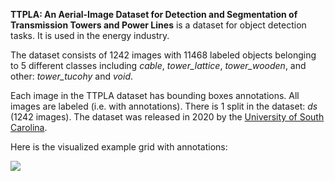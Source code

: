 **TTPLA: An Aerial-Image Dataset for Detection and Segmentation of Transmission Towers and Power Lines** is a dataset for object detection tasks. It is used in the energy industry.

The dataset consists of 1242 images with 11468 labeled objects belonging to 5 different classes including *cable*, *tower_lattice*, *tower_wooden*, and other: *tower_tucohy* and *void*.

Each image in the TTPLA dataset has bounding boxes annotations. All images are labeled (i.e. with annotations). There is 1 split in the dataset: *ds* (1242 images). The dataset was released in 2020 by the [University of South Carolina](https://sc.edu/).

Here is the visualized example grid with annotations:

<img src="https://github.com/dataset-ninja/ttpla/raw/main/visualizations/side_annotations_grid.png">
